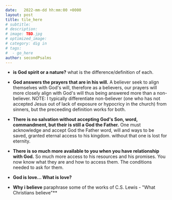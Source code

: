 ```yaml
---
date:   2022-mm-dd hh:mm:00 +0000
layout: post
title: tile_here
# subtitle: 
# description: 
# image: TBD.jpg
# optimized_image: 
# category: dig in
# tags:
#  - go_here
author: secondPsalms
---
```



- **is God spirit or a nature?** what is the difference/definition of each.


- **God answers the prayers that are in his will.** A believer seek to align themselves with God's will, therefore as a believers, our prayers will more closely align with God's will thus being answered more than a non-believer. 
NOTE: I typically differentiate non-believer (one who has not accepted Jesus out of lack of exposure or hypocricy in the church) from sinners, but the preceeding definition works for both.

- **There is no salvation without accepting God's Son, word, commandment, but their is still a God the Father.** One must acknowledge and accept God the Father word, will and ways to be saved, granted eternal access to his kingdom. without that one is lost for eternity.

- **There is so much more available to you when you have relationship with God.** So much more access to his resources and his promises. You now know what they are and how to access them. The conditions needed to ask for them.

- **God is love... What is love?**

- **Why i believe** paraphrase some of the works of C.S. Lewis - "What Christians believe"**
